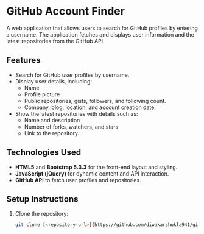 # GitHub Account Finder

A web application that allows users to search for GitHub profiles by entering a username. The application fetches and displays user information and the latest repositories from the GitHub API.

## Features
- Search for GitHub user profiles by username.
- Display user details, including:
  - Name
  - Profile picture
  - Public repositories, gists, followers, and following count.
  - Company, blog, location, and account creation date.
- Show the latest repositories with details such as:
  - Name and description
  - Number of forks, watchers, and stars
  - Link to the repository.

## Technologies Used
- **HTML5** and **Bootstrap 5.3.3** for the front-end layout and styling.
- **JavaScript (jQuery)** for dynamic content and API interaction.
- **GitHub API** to fetch user profiles and repositories.

## Setup Instructions
1. Clone the repository:
   ```bash
   git clone [<repository-url>](https://github.com/diwakarshukla941/github-Finder.git)
